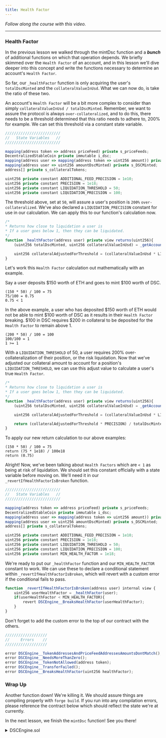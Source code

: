 ```yaml
---
title: Health Factor
---
```


_Follow along the course with this video._

---

### Health Factor

In the previous lesson we walked through the mintDsc function and a **_bunch_** of additional functions on which that operation depends. We briefly skimmed over the `Health Factor` of an account, and in this lesson we'll dive deeper into this concept and write the functions necessary to determine an account's `Health Factor`.

So far, our `_healthFactor` function is only acquiring the user's `totalDscMinted` and the `collateralValueInUsd`. What we can now do, is take the ratio of these two.

An account's `Health Factor` will be a bit more complex to consider than simply `collateralValueInUsd / totalDscMinted`. Remember, we want to assure the protocol is always `over-collateralized`, and to do this, there needs to be a threshold determined that this ratio needs to adhere to, 200% for example. We can set this threshold via a constant state variable.

```js
/////////////////////////
//   State Variables   //
/////////////////////////

mapping(address token => address priceFeed) private s_priceFeeds;
DecentralizedStableCoin private immutable i_dsc;
mapping(address user => mapping(address token => uint256 amount)) private s_collateralDeposited;
mapping(address user => uint256 amountDscMinted) private s_DSCMinted;
address[] private s_collateralTokens;

uint256 private constant ADDITIONAL_FEED_PRECISION = 1e10;
uint256 private constant PRECISION = 1e18;
uint256 private constant LIQUIDATION_THRESHOLD = 50;
uint256 private constant LIQUIDATION_PRECISION = 100;
```

The threshold above, set at `50`, will assure a user's position is `200%` `over-collateralized`. We've also declared a `LIQUIDATION_PRECISION` constant for use in our calculation. We can apply this to our function's calculation now.

```js
/*
* Returns how close to liquidation a user is
* If a user goes below 1, then they can be liquidated.
*/
function _healthFactor(address user) private view returns(uint256){
    (uint256 totalDscMinted, uint256 collateralValueInUsd) = _getAccountInformation(user);

    uint256 collateralAdjustedForThreshold = (collateralValueInUsd * LIQUIDATION_THRESHOLD) / LIQUIDATION_PRECISION;
}
```

Let's work this `Health Factor` calculation out mathematically with an example.

Say a user deposits $150 worth of ETH and goes to mint $100 worth of DSC.

```
(150 * 50) / 100 = 75
75/100 = 0.75
0.75 < 1
```

In the above example, a user who has deposited $150 worth of ETH would not be able to mint $100 worth of DSC as it results in their `Health Factor` breaking. $100 in DSC requires $200 in collateral to be deposited for the `Health Factor` to remain above 1.

```
(200 * 50) / 100 = 100
100/100 = 1
1 >= 1
```

With a `LIQUIDATION_THRESHOLD` of 50, a user requires 200% over-collateralization of their position, or the risk liquidation. Now that we've adjusted our collateral amount to account for a position's `LIQUIDATION_THRESHOLD`, we can use this adjust value to calculate a user's true `Health Factor`.

```js
/*
* Returns how close to liquidation a user is
* If a user goes below 1, then they can be liquidated.
*/
function _healthFactor(address user) private view returns(uint256){
    (uint256 totalDscMinted, uint256 collateralValueInUsd) = _getAccountInformation(user);

    uint256 collateralAdjustedForThreshold = (collateralValueInUsd * LIQUIDATION_THRESHOLD) / LIQUIDATION_PRECISION;

    return (collateralAdjustedForThreshold * PRECISION) / totalDscMinted;
}
```

To apply our new return calculation to our above examples:

```
(150 * 50) / 100 = 75
return (75 * 1e18) / 100e18
return (0.75)
```

Alright! Now, we've been talking about `Health Factors` which are `< 1` as being at risk of liquidation. We should set this constant officially with a state variable before moving on. We'll need it in our `_revertIfHealthFactorIsBroken` function.

```js
/////////////////////////
//   State Variables   //
/////////////////////////

mapping(address token => address priceFeed) private s_priceFeeds;
DecentralizedStableCoin private immutable i_dsc;
mapping(address user => mapping(address token => uint256 amount)) private s_collateralDeposited;
mapping(address user => uint256 amountDscMinted) private s_DSCMinted;
address[] private s_collateralTokens;

uint256 private constant ADDITIONAL_FEED_PRECISION = 1e10;
uint256 private constant PRECISION = 1e18;
uint256 private constant LIQUIDATION_THRESHOLD = 50;
uint256 private constant LIQUIDATION_PRECISION = 100;
uint256 private constant MIN_HEALTH_FACTOR = 1e18;
```

We're ready to put our `_healthFactor` function and our `MIN_HEALTH_FACTOR` constant to work. We can use these to declare a conditional statement within `_revertIfHealthFactorIsBroken`, which will revert with a custom error if the conditional fails to pass.

```js
function _revertIfHealthFactorIsBroken(address user) internal view {
    uint256 userHealthFactor = _healthFactor(user);
    if(userHealthFactor < MIN_HEALTH_FACTOR){
        revert DSCEngine__BreaksHealthFactor(userHealthFactor);
    }
}
```

Don't forget to add the custom error to the top of our contract with the others.

```js
///////////////////
//     Errors    //
///////////////////

error DSCEngine__TokenAddressesAndPriceFeedAddressesAmountsDontMatch();
error DSCEngine__NeedsMoreThanZero();
error DSCEngine__TokenNotAllowed(address token);
error DSCEngine__TransferFailed();
error DSCEngine__BreaksHealthFactor(uint256 healthFactor);
```

### Wrap Up

Another function down! We're killing it. We should assure things are compiling properly with `forge build`. If you run into any compilation errors, please reference the contract below which should reflect the state we're at currently.

In the next lesson, we finish the `mintDsc` function! See you there!

<details>
<summary>DSCEngine.sol</summary>

```js
// Layout of Contract:
// version
// imports
// errors
// interfaces, libraries, contracts
// Type declarations
// State variables
// Events
// Modifiers
// Functions

// Layout of Functions:
// constructor
// receive function (if exists)
// fallback function (if exists)
// external
// public
// internal
// private
// internal & private view & pure functions
// external & public view & pure functions

// SPDX-License-Identifier: MIT

pragma solidity 0.8.18;

import { ReentrancyGuard } from "@openzeppelin/contracts/security/ReentrancyGuard.sol";
import { IERC20 } from "@openzeppelin/contracts/token/ERC20/IERC20.sol";
import { DecentralizedStableCoin } from "./DecentralizedStableCoin.sol";
import { AggregatorV3Interface } from "@chainlink/contracts/src/v0.8/shared/interfaces/AggregatorV3Interface.sol";

/*
 * @title DSCEngine
 * @author Patrick Collins
 *
 * The system is designed to be as minimal as possible, and have the tokens maintain a 1 token == $1 peg at all times.
 * This is a stablecoin with the properties:
 * - Exogenously Collateralized
 * - Dollar Pegged
 * - Algorithmically Stable
 *
 * It is similar to DAI if DAI had no governance, no fees, and was backed by only WETH and WBTC.
 *
 * Our DSC system should always be "overcollateralized". At no point, should the value of
 * all collateral < the $ backed value of all the DSC.
 *
 * @notice This contract is the core of the Decentralized Stablecoin system. It handles all the logic
 * for minting and redeeming DSC, as well as depositing and withdrawing collateral.
 * @notice This contract is based on the MakerDAO DSS system
 */
contract DSCEngine is ReentrancyGuard {

    ///////////////////
    //     Errors    //
    ///////////////////

    error DSCEngine__TokenAddressesAndPriceFeedAddressesAmountsDontMatch();
    error DSCEngine__NeedsMoreThanZero();
    error DSCEngine__TokenNotAllowed(address token);
    error DSCEngine__TransferFailed();
    error DSCEngine__BreaksHealthFactor(uint256 healthFactor);

    /////////////////////////
    //   State Variables   //
    /////////////////////////

    mapping(address token => address priceFeed) private s_priceFeeds;
    DecentralizedStableCoin private immutable i_dsc;
    mapping(address user => mapping(address token => uint256 amount)) private s_collateralDeposited;
    mapping(address user => uint256 amountDscMinted) private s_DSCMinted;
    address[] private s_collateralTokens;

    uint256 private constant ADDITIONAL_FEED_PRECISION = 1e10;
    uint256 private constant PRECISION = 1e18;
    uint256 private constant LIQUIDATION_THRESHOLD = 50;
    uint256 private constant LIQUIDATION_PRECISION = 100;
    uint256 private constant MIN_HEALTH_FACTOR = 1e18;

    ////////////////
    //   Events   //
    ////////////////

    event CollateralDeposited(address indexed user, address indexed token, uint256 indexed amount);

    ///////////////////
    //   Modifiers   //
    ///////////////////

    modifier moreThanZero(uint256 amount){
        if(amount <=0){
            revert DSCEngine__NeedsMoreThanZero();
        }
        _;
    }

    modifier isAllowedToken(address token) {
        if (s_priceFeeds[token] == address(0)) {
            revert DSCEngine__TokenNotAllowed(token);
        }
        _;
    }

    ///////////////////
    //   Functions   //
    ///////////////////

    constructor(address[] memory tokenAddresses, address[] memory priceFeedAddresses, address dscAddress){
        if(tokenAddresses.length != priceFeedAddresses.length){
            revert DSCEngine__TokenAddressesAndPriceFeedAddressesMustBeSameLength();
        }

        for(uint256 i=0; i < tokenAddresses.length; i++){
            s_priceFeeds[tokenAddresses[i]] = priceFeedAddresses[i];
            s_collateralTokens.push(tokenAddresses[i]);
        }
        i_dsc = DecentralizedStableCoin(dscAddress);
    }


    ///////////////////////////
    //   External Functions  //
    ///////////////////////////

    /*
     * @param tokenCollateralAddress: The ERC20 token address of the collateral you're depositing
     * @param amountCollateral: The amount of collateral you're depositing
     */
    function depositCollateral(
        address tokenCollateralAddress,
        uint256 amountCollateral
    )
        external
        moreThanZero(amountCollateral)
        nonReentrant
        isAllowedToken(tokenCollateralAddress)
    {
        s_collateralDeposited[msg.sender][tokenCollateralAddress] += amountCollateral;
        emit CollateralDeposited(msg.sender, tokenCollateralAddress, amountCollateral);
        bool success = IERC20(tokenCollateralAddress).transferFrom(msg.sender, address(this), amountCollateral);
        if (!success) {
            revert DSCEngine__TransferFailed();
        }
    }

    /*
    * @param amountDscToMint: The amount of DSC you want to mint
    * You can only mint DSC if you hav enough collateral
    */
    function mintDsc(uint256 amountDscToMint) public moreThanZero(amountDscToMint) nonReentrant {
        s_DSCMinted[msg.sender] += amountDscToMint;
    }

    ///////////////////////////////////////////
    //   Private & Internal View Functions   //
    ///////////////////////////////////////////

    /*
    * Returns how close to liquidation a user is
    * If a user goes below 1, then they can be liquidated.
    */
    function _healthFactor(address user) private view returns(uint256){
        (uint256 totalDscMinted, uint256 collateralValueInUsd) = _getAccountInformation(user);

        uint256 collateralAdjustedForThreshold = (collateralValueInUsd * LIQUIDATION_THRESHOLD) / LIQUIDATION_PRECISION;

        return (collateralAdjustedForThreshold * PRECISION) / totalDscMinted;
    }

    function _getAccountInformation(address user) private view returns(uint256 totalDscMinted,uint256 collateralValueInUsd){
        totalDscMinted = s_DSCMinted[user];
        collateralValueInUsd = getAccountCollateralValue(user);
    }

    function _revertIfHealthFactorIsBroken(address user) internal view {
        uint256 userHealthFactor = _healthFactor(user);
        if(userHealthFactor < MIN_HEALTH_FACTOR){
            revert DSCEngine__BreaksHealthFactor(userHealthFactor);
        }
    }

    //////////////////////////////////////////
    //   Public & External View Functions   //
    //////////////////////////////////////////

    function getAccountCollateralValue(address user) public view returns (uint256 totalCollateralValueInUsd) {
        for(uint256 i = 0; i < s_collateralTokens.length; i++){
            address token = s_collateralTokens[i];
            uint256 amount = s_collateralDeposited[user][token];
            totalCollateralValueInUsd += getUsdValue(token, amount);
        }
        return totalCollateralValueInUsd;
    }

    function getUsdValue(address token, uint256 amount) public view returns(uint256){
        AggregatorV3Interface priceFeed = AggregatorV3Interface(s_priceFeeds[token]);
        (,int256 price,,,) = priceFeed.latestRoundData();

        return ((uint256(price) * ADDITIONAL_FEED_PRECISION) * amount) / PRECISION;
    }

    function depositCollateralAndMintDsc() external {}

    function redeemCollateralForDsc() external {}

    function redeemCollateral() external {}

    function burnDsc() external {}

    function liquidate() external {}

    function getHealthFactor() external view {}
}
```

</details>

